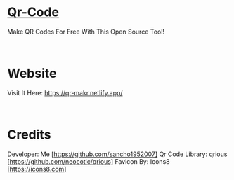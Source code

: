 # [Qr-Code](https://qr-makr.netlify.app/)
Make QR Codes For Free With This Open Source Tool!

<br>

# Website
Visit It Here: https://qr-makr.netlify.app/

<br>

# Credits
Developer: Me [https://github.com/sancho1952007]
Qr Code Library: qrious [https://github.com/neocotic/qrious]
Favicon By: Icons8 [https://icons8.com]
